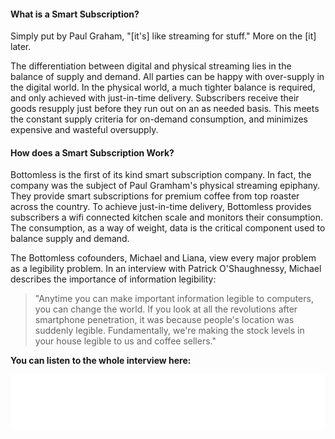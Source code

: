 #### What is a Smart Subscription?

Simply put by Paul Graham, "[it's] like streaming for stuff." More on the [it] later.

The differentiation between digital and physical streaming lies in the balance of supply and demand.
All parties can be happy with over-supply in the digital world.
In the physical world, a much tighter balance is required, and only achieved with just-in-time delivery.
Subscribers receive their goods resupply just before they run out on an as needed basis.
This meets the constant supply criteria for on-demand consumption, and minimizes expensive and wasteful oversupply.

#### How does a Smart Subscription Work?

Bottomless is the first of its kind smart subscription company.
In fact, the company was the subject of Paul Gramham's physical streaming epiphany.
They provide smart subscriptions for premium coffee from top roaster across the country.
To achieve just-in-time delivery, Bottomless provides subscribers a wifi connected kitchen scale and monitors
 their consumption.
The consumption, as a way of weight, data is the critical component used to balance supply and demand.

The Bottomless cofounders, Michael and Liana, view every major problem as a legibility problem.
In an interview with Patrick O'Shaughnessy, Michael describes the importance of information legibility:

> "Anytime you can make important information legible to computers, you can change the world.
> If you look at all the revolutions after smartphone penetration,
> it was because people's location was suddenly legible.
> Fundamentally, we're making the stock levels in your house legible to us and coffee sellers."

**You can listen to the whole interview here:**
<iframe style="border: none" src="//html5-player.libsyn.com/embed/episode/id/8963231/height/90/theme/custom/thumbnail
/yes/direction/backward/render-playlist/no/custom-color/38b6cd/" height="90" width="100%" scrolling="no"  allowfullscreen webkitallowfullscreen mozallowfullscreen oallowfullscreen msallowfullscreen></iframe>
